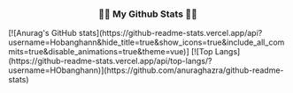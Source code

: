 <h3 align="center"> 👩‍💻 My Github Stats 👩‍💻</h3>
[![Anurag's GitHub stats](https://github-readme-stats.vercel.app/api?username=Hobanghann&hide_title=true&show_icons=true&include_all_commits=true&disable_animations=true&theme=vue)]
[![Top Langs](https://github-readme-stats.vercel.app/api/top-langs/?username=HObanghann)](https://github.com/anuraghazra/github-readme-stats)

